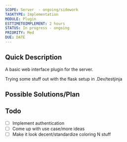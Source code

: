 ```yaml
---
SCOPE: Server  - ongoing/sidework
TASKTYPE: Implementation
MODULE: Plugin
ESTTIMETOIMPLEMENT: 2 hours
STATUS: In progress - ongoing
PRIORITY: Med
DUE: DATE
---
```



## Quick Description

A basic web interface plugin for the server. 


Trying some stuff out with the flask setup in .Dev/testjinja
## Possible Solutions/Plan


## Todo

- [ ] Implement authentication
- [ ] Come up with use case/more ideas
- [ ] Make it look decent/standardize coloring N stuff